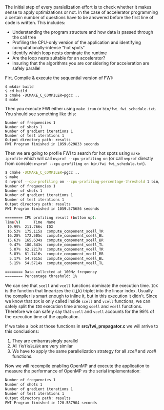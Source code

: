 The initial step of every paralelization effort is to check whether it makes sense to apply optimizations or not.
In the case of accelerator programming a certain number of questions have to be answered before the first line of code is written.
This includes:
* Understanding the program structure and how data is passed through the call tree
* Profiling the CPU-only version of the application and identifying computationally-intense "hot spots"
* Identify which loop nests dominate the runtime
* Are the loop nests suitable for an accelerator?
* Insuring that the algorithms you are considering for acceleration are safely parallel


Firt. Compile & execute the sequential version of FWI:
```
$ mkdir build
$ cd build
$ cmake -DCMAKE_C_COMPILER=pgcc ..
$ make
```

Then you execute FWI either using `make irun` or `bin/fwi fwi_schedule.txt`. You should see something like this:
```
Number of frequencies 1
Number of shots 1
Number of gradient iterations 1
Number of test iterations 1
Output directory path: results
FWI Program finished in 1059.629833 seconds
```

Then we are going to profile FWI to search for hot spots using `make iprofile` which will call `nvprof --cpu-profiling on` (or call `nvprof` directly from console: `nvprof --cpu-profiling on bin/fwi fwi_schedule.txt`).

```bash
$ cmake -DCMAKE_C_COMPILER=pgcc ..
$ make
$ nvprof --cpu-profiling on --cpu-profiling-percentage-threshold 1 bin/fwi fwi_schedule.txt
Number of frequencies 1
Number of shots 1
Number of gradient iterations 1
Number of test iterations 1
Output directory path: results
FWI Program finished in 1059.575686 seconds

======== CPU profiling result (bottom up):
Time(%)      Time  Name
 19.99%  211.766s  IDX
 16.53%  175.115s  compute_component_scell_TR
 16.28%  172.505s  compute_component_scell_BL
 15.63%  165.634s  compute_component_scell_BR
  9.47%  100.343s  compute_component_scell_TL
  5.87%  62.2217s  compute_component_vcell_TR
  5.83%  61.7416s  compute_component_vcell_BR
  5.17%  54.7615s  compute_component_vcell_BL
  5.15%  54.5714s  compute_component_vcell_TL

======== Data collected at 100Hz frequency
======== Percentage threshold: 1%
```
We can see that `scell` and `vcell` functions dominate the execution time.
`IDX` is the function that linearizes the (i,j,k) triplet into the linear index.
Usually the compiler is smart enough to inline it, but in this execution it didn't.
Since we know that `IDX` is only called inside `scell` and `vcell` functions, we can safely split the `IDX` execution time among `scell` and `vcell` functions.
Therefore we can safely say that `scell` and `vcell` accounts for the 99% of the execution time of the application.

If we take a look at those functions in **src/fwi_propagator.c** we will arrive to this conclusions:
1. They are embarrassingly parallel
2. All `TR`/`TR`/`BL`/`BR` are very similar
3. We have to apply the same parallelization strategy for all *scell* and *vcell* functions.

Now we will recompile enabling OpenMP and execute the application to measure the performance of OpenMP vs the serial implementation:
```bash
Number of frequencies 1
Number of shots 1
Number of gradient iterations 1
Number of test iterations 1
Output directory path: results
FWI Program finished in 120.587904 seconds
```

